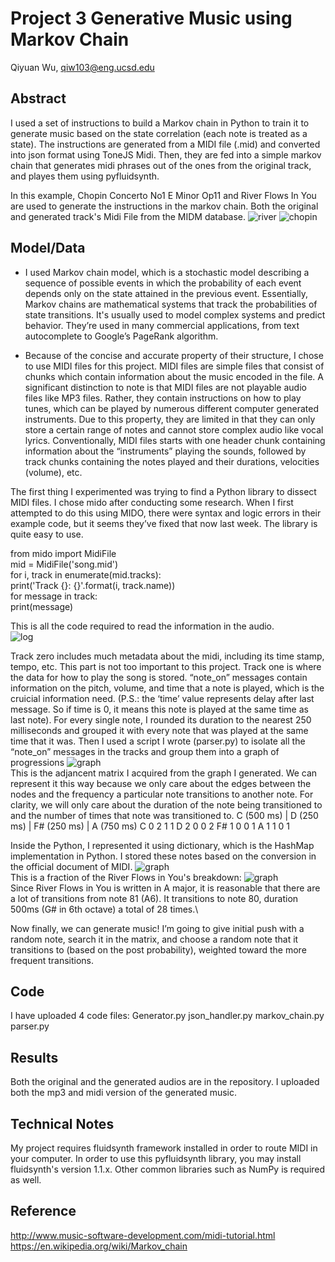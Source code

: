 # Project 3 Generative Music using Markov Chain

Qiyuan Wu, qiw103@eng.ucsd.edu


## Abstract

I used a set of instructions to build a Markov chain in Python to train it to generate music based on the state correlation (each note is treated as a state). The instructions are generated from a MIDI file (.mid) and converted into json format using ToneJS Midi. Then, they are fed into a simple markov chain that generates midi phrases out of the ones from the original track, and playes them using pyfluidsynth.

In this example, Chopin Concerto No1 E Minor Op11 and River Flows In You are used to generate the instructions in the markov chain. Both the original and generated track's Midi File from the MIDM database.
![river](https://miro.medium.com/max/750/0*xyeeNUWzLO___J8P.jpg)
![chopin](https://i.ytimg.com/vi/38uEZN5-Hqg/maxresdefault.jpg)
## Model/Data

- I used Markov chain model, which is a stochastic model describing a sequence of possible events in which the probability of each event depends only on the state attained in the previous event. Essentially, Markov chains are mathematical systems that track the probabilities of state transitions. It's usually used to model complex systems and predict behavior. They’re used in many commercial applications, from text autocomplete to Google’s PageRank algorithm. 

- Because of the concise and accurate property of their structure, I chose to use MIDI files for this project. MIDI files are simple files that consist of chunks which contain information about the music encoded in the file. A significant distinction to note is that MIDI files are not playable audio files like MP3 files. Rather, they contain instructions on how to play tunes, which can be played by numerous different computer generated instruments. Due to this property, they are limited in that they can only store a certain range of notes and cannot store complex audio like vocal lyrics.
Conventionally, MIDI files starts with one header chunk containing information about the “instruments” playing the sounds, followed by track chunks containing the notes played and their durations, velocities (volume), etc.

The first thing I experimented was trying to find a Python library to dissect MIDI files. I chose mido after conducting some research. When I first attempted to do this using MIDO, there were syntax and logic errors in their example code, but it seems they’ve fixed that now last week. The library is quite easy to use.

from mido import MidiFile\
mid = MidiFile('song.mid')\
for i, track in enumerate(mid.tracks):\
    print('Track {}: {}'.format(i, track.name))\
    for message in track:\
        print(message)
        
This is all the code required to read the information in the audio.  
![log](https://miro.medium.com/max/930/1*kVhhR7OsXtovWG6bRkYPkA.png)

Track zero includes much metadata about the midi, including its time stamp, tempo, etc. This part is not too important to this project.
Track one is where the data for how to play the song is stored. “note_on” messages contain information on the pitch, volume, and time that a note is played, which is the cruicial information need. (P.S.: the ‘time’ value represents delay after last message. So if time is 0, it means this note is played at the same time as last note). For every single note, I rounded its duration to the nearest 250 milliseconds and grouped it with every note that was played at the same time that it was.
Then I used a script I wrote (parser.py) to isolate all the “note_on” messages in the tracks and group them into a graph of progressions
![graph](https://miro.medium.com/max/820/1*_1_LSDlgkCQIN3DIlrPddw.png)\
This is the adjancent matrix I acquired from the graph I generated. We can represent it this way because we only care about the edges between the nodes and the frequency a particular note transitions to another note. For clarity, we will only care about the duration of the note being transitioned to and the number of times that note was transitioned to.
       C (500 ms) | D (250 ms) | F# (250 ms) | A (750 ms)
C       0            2            1             1
D       2            0            0             2
F#      1            0            0             1
A       1            1            0             1

Inside the Python, I represented it using dictionary, which is the HashMap implementation in Python. I stored these notes based on the conversion in the official document of MIDI.
![graph](https://miro.medium.com/max/645/1*GUQ8Q3yil6EjSrsbd-whcw.png)\
This is a fraction of the River Flows in You's breakdown:
![graph](https://miro.medium.com/max/1525/1*M_U2kn9-o689fUV7bFgRww.png)\
Since River Flows in You is written in A major, it is reasonable that there are a lot of transitions from note 81 (A6). It transitions to note 80, duration 500ms (G# in 6th octave) a total of 28 times.\

Now finally, we can generate music! I’m going to give initial push with a random note, search it in the matrix, and choose a random note that it transitions to (based on the post probability), weighted toward the more frequent transitions. 

## Code
I have uploaded 4 code files: 
Generator.py
json_handler.py
markov_chain.py
parser.py

## Results

Both the original and the generated audios are in the repository. I uploaded both the mp3 and midi version of the generated music.

## Technical Notes

My project requires fluidsynth framework installed in order to route MIDI in your computer. In order to use this pyfluidsynth library, you may install fluidsynth's version 1.1.x. Other common libraries such as NumPy is required as well.

## Reference

http://www.music-software-development.com/midi-tutorial.html
https://en.wikipedia.org/wiki/Markov_chain
